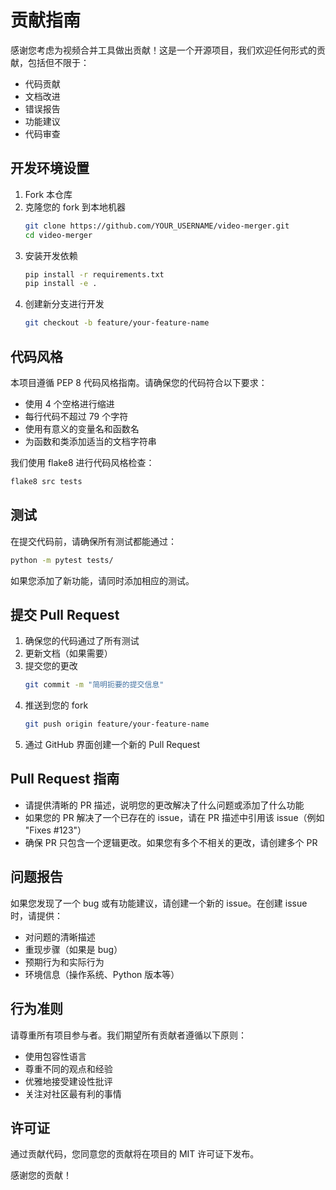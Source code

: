 # 贡献指南

感谢您考虑为视频合并工具做出贡献！这是一个开源项目，我们欢迎任何形式的贡献，包括但不限于：

- 代码贡献
- 文档改进
- 错误报告
- 功能建议
- 代码审查

## 开发环境设置

1. Fork 本仓库
2. 克隆您的 fork 到本地机器
   ```bash
   git clone https://github.com/YOUR_USERNAME/video-merger.git
   cd video-merger
   ```
3. 安装开发依赖
   ```bash
   pip install -r requirements.txt
   pip install -e .
   ```
4. 创建新分支进行开发
   ```bash
   git checkout -b feature/your-feature-name
   ```

## 代码风格

本项目遵循 PEP 8 代码风格指南。请确保您的代码符合以下要求：

- 使用 4 个空格进行缩进
- 每行代码不超过 79 个字符
- 使用有意义的变量名和函数名
- 为函数和类添加适当的文档字符串

我们使用 flake8 进行代码风格检查：

```bash
flake8 src tests
```

## 测试

在提交代码前，请确保所有测试都能通过：

```bash
python -m pytest tests/
```

如果您添加了新功能，请同时添加相应的测试。

## 提交 Pull Request

1. 确保您的代码通过了所有测试
2. 更新文档（如果需要）
3. 提交您的更改
   ```bash
   git commit -m "简明扼要的提交信息"
   ```
4. 推送到您的 fork
   ```bash
   git push origin feature/your-feature-name
   ```
5. 通过 GitHub 界面创建一个新的 Pull Request

## Pull Request 指南

- 请提供清晰的 PR 描述，说明您的更改解决了什么问题或添加了什么功能
- 如果您的 PR 解决了一个已存在的 issue，请在 PR 描述中引用该 issue（例如 "Fixes #123"）
- 确保 PR 只包含一个逻辑更改。如果您有多个不相关的更改，请创建多个 PR

## 问题报告

如果您发现了一个 bug 或有功能建议，请创建一个新的 issue。在创建 issue 时，请提供：

- 对问题的清晰描述
- 重现步骤（如果是 bug）
- 预期行为和实际行为
- 环境信息（操作系统、Python 版本等）

## 行为准则

请尊重所有项目参与者。我们期望所有贡献者遵循以下原则：

- 使用包容性语言
- 尊重不同的观点和经验
- 优雅地接受建设性批评
- 关注对社区最有利的事情

## 许可证

通过贡献代码，您同意您的贡献将在项目的 MIT 许可证下发布。

感谢您的贡献！